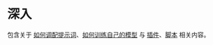 # 深入

包含关于 [如何调配提示词](./prompt-engineering/index.md)、[如何训练自己的模型](./finetuning/index.md) 与 [插件](./development/extensions.md)、[脚本](./development/scripts.md) 相关内容。
